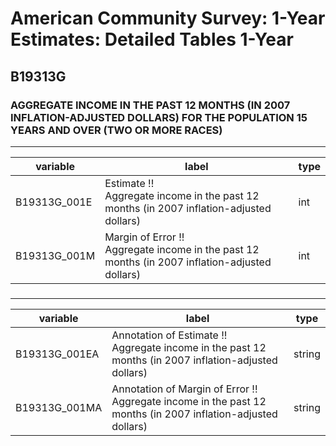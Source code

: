 # American Community Survey: 1-Year Estimates: Detailed Tables 1-Year

## B19313G

### AGGREGATE INCOME IN THE PAST 12 MONTHS (IN 2007 INFLATION-ADJUSTED DOLLARS) FOR THE POPULATION 15 YEARS AND OVER (TWO OR MORE RACES)

___

| variable | label | type |
| ----- | ----- | ----- |
| B19313G_001E | Estimate !!<br>Aggregate income in the past 12 months (in 2007 inflation-adjusted dollars) | int |
| B19313G_001M | Margin of Error !!<br>Aggregate income in the past 12 months (in 2007 inflation-adjusted dollars) | int |
### 

___

| variable | label | type |
| ----- | ----- | ----- |
| B19313G_001EA | Annotation of Estimate !!<br>Aggregate income in the past 12 months (in 2007 inflation-adjusted dollars) | string |
| B19313G_001MA | Annotation of Margin of Error !!<br>Aggregate income in the past 12 months (in 2007 inflation-adjusted dollars) | string |

